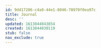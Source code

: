 ```yaml
---
id: 9dd17206-c4a9-44e1-8046-78970f0ea97c
title: Journal
desc: ''
updated: 1613844043854
created: 1613844030119
stub: false
nav_exclude: true
---
```



